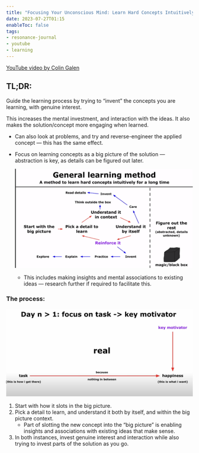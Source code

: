 ```yaml
---
title: "Focusing Your Unconscious Mind: Learn Hard Concepts Intuitively (And Forever)"
date: 2023-07-27T01:15
enableToc: false
tags:
- resonance-journal
- youtube
- learning
---
```


[YouTube video by Colin Galen](https://www.youtube.com/watch?v=Dm68uFy6gus)

## TL;DR: 
Guide the learning process by trying to “invent” the concepts you are learning, with genuine interest.

This increases the mental investment, and interaction with the ideas. It also makes the solution/concept more engaging when learned. 

- Can also look at problems, and try and reverse-engineer the applied concept — this has the same effect.
- Focus on learning concepts as a big picture of the solution — abstraction is key, as details can be figured out later.

	![focusingunconsciousmind1](Digital-Cottage/Resonance%20Journal/images/unconsciousmind1.png)
	- This includes making insights and mental associations to existing ideas — research further if required to facilitate this.

### The process:

![unconsciousmind2](Digital-Cottage/Resonance%20Journal/images/unconsciousmind2.png)

1. Start with how it slots in the big picture. 
2. Pick a detail to learn, and understand it both by itself, and within the big picture context. 
    - Part of slotting the new concept into the “big picture” is enabling insights and associations with existing ideas that make sense.
3. In both instances, invest genuine interest and interaction while also trying to invest parts of the solution as you go. 
